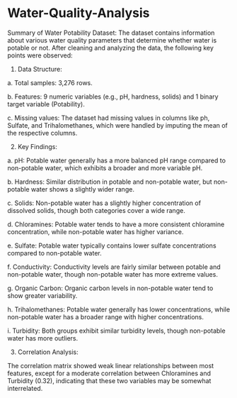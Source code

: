 # Water-Quality-Analysis
Summary of Water Potability Dataset:
The dataset contains information about various water quality parameters that determine whether water is potable or not. After cleaning and analyzing the data, the following key points were observed:
1.	Data Structure:
   
a.	Total samples: 3,276 rows.

b.	Features: 9 numeric variables (e.g., pH, hardness, solids) and 1 binary target variable (Potability).

c.	Missing values: The dataset had missing values in columns like ph, Sulfate, and Trihalomethanes, which were handled by imputing the mean of the respective columns.

2.	Key Findings:
   
a.	pH: Potable water generally has a more balanced pH range compared to non-potable water, which exhibits a broader and more variable pH.

b.	Hardness: Similar distribution in potable and non-potable water, but non-potable water shows a slightly wider range.

c.	Solids: Non-potable water has a slightly higher concentration of dissolved solids, though both categories cover a wide range.

d.	Chloramines: Potable water tends to have a more consistent chloramine concentration, while non-potable water has higher variance.

e. Sulfate: Potable water typically contains lower sulfate concentrations compared to non-potable water.

f. Conductivity: Conductivity levels are fairly similar between potable and non-potable water, though non-potable water has more extreme values.

g. 	Organic Carbon: Organic carbon levels in non-potable water tend to show greater variability.

h. 	Trihalomethanes: Potable water generally has lower concentrations, while non-potable water has a broader range with higher concentrations.

i.	Turbidity: Both groups exhibit similar turbidity levels, though non-potable water has more outliers.

3.	Correlation Analysis:
   
   The correlation matrix showed weak linear relationships between most features, except for a moderate correlation between Chloramines and Turbidity (0.32), indicating that these two variables may be somewhat interrelated.
